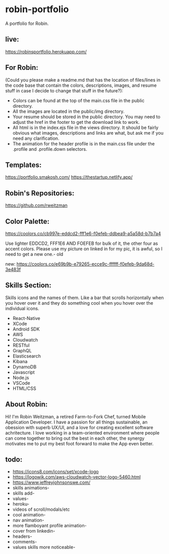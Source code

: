 # robin-portfolio
A portfolio for Robin.

## live:
https://robinsportfolio.herokuapp.com/

## For Robin:
(Could you please make a readme.md that has the location of files/lines in the code base that contain the colors, descriptions, images, and resume stuff in case I decide to change that stuff in the future?):
* Colors can be found at the top of the main.css file in the public directory.
* All the images are located in the public/img directory.
* Your resume should be stored in the public directory. You may need to adjust the href in the footer to get the download link to work.
* All html is in the index.ejs file in the views directory. It should be fairly obvious what images, descriptions and links are what, but ask me if you need any clarification.
* The animation for the header profile is in the main.css file under the .profile and .profile.down selectors.

## Templates:
https://portfolio.smakosh.com/
https://thestartup.netlify.app/

## Robin's Repositories:
https://github.com/rweitzman

## Color Palette:
https://coolors.co/cb997e-eddcd2-fff1e6-f0efeb-ddbea9-a5a58d-b7b7a4

Use lighter EDDCD2, FFF1E6 AND FOEFEB for bulk of it, the other four as accent colors. Please use my picture on linked in for my pic, it is awful, so I need to get a new one.- old

new: https://coolors.co/e69b9b-e79265-ecce9c-ffffff-f0efeb-9da68d-3e483f

## Skills Section:
Skills icons and the names of them. Like a bar that scrolls horizontally when you hover over it and they do something cool when you hover over the individual icons.

* React-Native
* XCode
* Android SDK
* AWS
* Cloudwatch
* RESTful
* GraphQL
* Elasticsearch
* Kibana
* DynamoDB
* Javascript
* Node.js
* VSCode
* HTML/CSS

## About Robin:
Hi! I'm Robin Weitzman, a retired Farm-to-Fork Chef, turned Mobile Application Developer. I have a passion for all things sustainable, an obession with superb UX/UI, and a love for creating excellent software achritecture. I love working in a team-oriented environment where people can come together to bring out the best in each other, the synergy motivates me to put my best foot forward to make the App even better.

## todo:
* https://icons8.com/icons/set/xcode-logo
* https://logowik.com/aws-cloudwatch-vector-logo-5460.html
* https://www.jeffreyjohnsonswe.com/
* skills animations-
* skills add-
* values-
* heroku-
* videos of scroll/modals/etc
* cool animation-
* nav animation-
* more flamboyant profile animation-
* cover from linkedin-
* headers-
* comments-
* values skills more noticeable-
